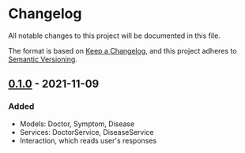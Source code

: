 # Changelog
All notable changes to this project will be documented in this file.

The format is based on [Keep a Changelog](https://keepachangelog.com/en/1.0.0/),
and this project adheres to [Semantic Versioning](https://semver.org/spec/v2.0.0.html).

## [0.1.0] - 2021-11-09
### Added
- Models: Doctor, Symptom, Disease
- Services: DoctorService, DiseaseService
- Interaction, which reads user's responses

[0.1.0]: https://github.com/kibrq/se-practice/releases/tag/v0.1.0
